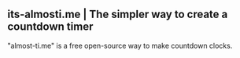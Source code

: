 ## its-almosti.me | The simpler way to create a countdown timer

"almost-ti.me" is a free open-source way to make countdown clocks.